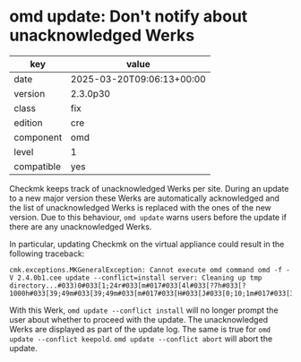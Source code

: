 [//]: # (werk v2)
# omd update: Don't notify about unacknowledged Werks

key        | value
---------- | ---
date       | 2025-03-20T09:06:13+00:00
version    | 2.3.0p30
class      | fix
edition    | cre
component  | omd
level      | 1
compatible | yes

Checkmk keeps track of unacknowledged Werks per site.
During an update to a new major version these Werks are automatically acknowledged and the list of unacknowledged Werks is replaced with the ones of the new version.
Due to this behaviour, `omd update` warns users before the update if there are any unacknowledged Werks.

In particular, updating Checkmk on the virtual appliance could result in the following traceback:
```
cmk.exceptions.MKGeneralException: Cannot execute omd command omd -f -V 2.4.0b1.cee update --conflict=install server: Cleaning up tmp directory...#033)0#033[1;24r#033[m#017#033[4l#033[?7h#033[?1000h#033[39;49m#033[39;49m#033[m#017#033[H#033[J#033[0;10;1m#017#033[37m#033[47m
```

With this Werk, `omd update --conflict install` will no longer prompt the user about whether to proceed with the update. The unacknowledged Werks are displayed as part of the update log. The same is true for `omd update --conflict keepold`.
`omd update --conflict abort` will abort the update.

